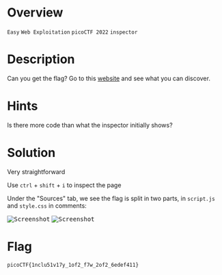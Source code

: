 # Overview
`Easy` `Web Exploitation` `picoCTF 2022` `inspector`

# Description
Can you get the flag?
Go to this [website](http://saturn.picoctf.net:54255/) and see what you can discover.

# Hints
Is there more code than what the inspector initially shows?

# Solution
Very straightforward

Use `ctrl` + `shift` + `i` to inspect the page

Under the "Sources" tab, we see the flag is split in two parts, in `script.js` and `style.css` in comments:

<kbd>![Screenshot](https://github.com/user-attachments/assets/a5fc688c-9e70-466c-aeb3-c6394b365d34)</kbd>
<kbd>![Screenshot](https://github.com/user-attachments/assets/9da1c2a4-278f-41ee-8450-ba252c4bd5db)</kbd>

# Flag
`picoCTF{1nclu51v17y_1of2_f7w_2of2_6edef411}`
